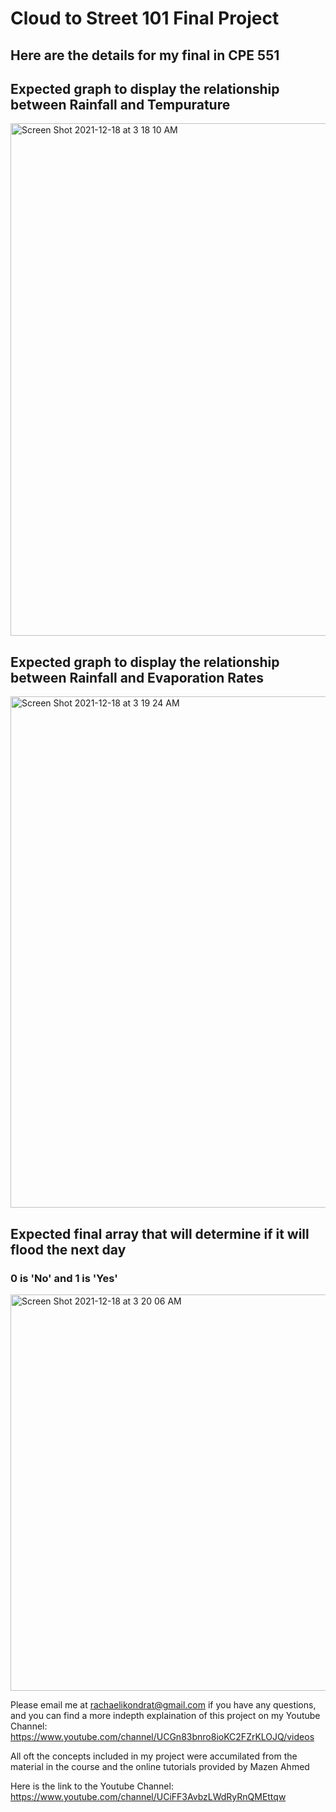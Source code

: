 # Cloud to Street 101 Final Project
## Here are the details for my final in CPE 551

## Expected graph to display the relationship between Rainfall and Tempurature
<img width="820" alt="Screen Shot 2021-12-18 at 3 18 10 AM" src="https://user-images.githubusercontent.com/33561389/146634606-b3661d13-5f87-457b-953c-c31b6dd9d617.png">

## Expected graph to display the relationship between Rainfall and Evaporation Rates
<img width="818" alt="Screen Shot 2021-12-18 at 3 19 24 AM" src="https://user-images.githubusercontent.com/33561389/146634641-eebabf47-bc37-4ba8-98fd-85f5e118d1bb.png">

## Expected final array that will determine if it will flood the next day
### 0 is 'No' and 1 is 'Yes'
<img width="634" alt="Screen Shot 2021-12-18 at 3 20 06 AM" src="https://user-images.githubusercontent.com/33561389/146634658-5ff330a4-0b26-406a-8407-3ad163a64067.png">

Please email me at rachaelikondrat@gmail.com if you have any questions, and you can find a more indepth explaination of this project on my Youtube Channel: https://www.youtube.com/channel/UCGn83bnro8ioKC2FZrKLOJQ/videos 

All oft the concepts included in my project were accumilated from the material in the course and the online tutorials provided by Mazen Ahmed 

Here is the link to the Youtube Channel: https://www.youtube.com/channel/UCiFF3AvbzLWdRyRnQMEttqw 
